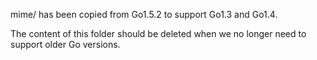 mime/ has been copied from Go1.5.2 to support Go1.3 and Go1.4.

The content of this folder should be deleted when we no longer need to support older Go versions.
